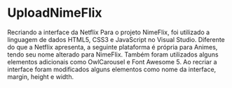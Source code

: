 # UploadNimeFlix
Recriando a interface da Netflix
Para o projeto NimeFlix, foi utilizado a linguagem de dados HTML5, CSS3 e JavaScript no Visual Studio.
Diferente do que a Netflix apresenta, a seguinte plataforma é própria para Animes, tendo seu nome alterado para NimeFlix.
Também foram utilizados alguns elementos adicionais como OwlCarousel e Font Awesome 5.
Ao recriar a interface foram modificados alguns elementos como nome da interface, margin, height e width. 

